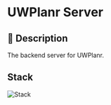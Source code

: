 # UWPlanr Server

## 📃 Description

The backend server for UWPlanr.

## Stack

![Stack](https://skillicons.dev/icons?i=python,flask,mongo,regex)